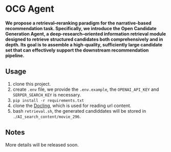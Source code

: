 
# OCG Agent
**We propose a retrieval–reranking paradigm for the narrative-based recommendation task. Specifically, we introduce the Open Candidate Generation Agent, a deep‐research–oriented information retrieval module designed to retrieve structured candidates both comprehensively and in depth. Its goal is to assemble a high‐quality, sufficiently large candidate set that can effectively support the downstream recommendation pipeline.**  

## Usage  
1. clone this project.
2. create `.env` file, we provide the `.env.example`, the `OPENAI_API_KEY` and `SERPER_SEARCH_KEY` is necessary.
3. `pip install -r requirements.txt`
4. clone the [Docling](https://github.com/docling-project/docling), which is used for reading url content.
5. bash `retrieval.sh`, the generated candiddates will be stored in `./AI_search_content/movie_296`.

## Notes  
More details will be released soon.
